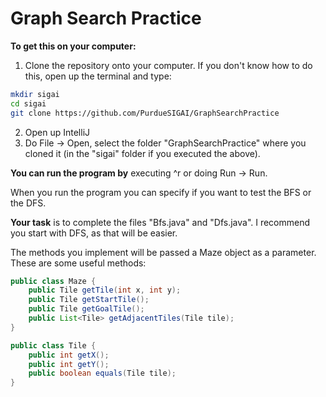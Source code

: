# Graph Search Practice

**To get this on your computer:**

1) Clone the repository onto your computer. If you don't know how to do this, open up the terminal and type:

```bash
mkdir sigai
cd sigai
git clone https://github.com/PurdueSIGAI/GraphSearchPractice
```

2) Open up IntelliJ
3) Do File -> Open, select the folder "GraphSearchPractice" where you cloned it (in the "sigai" folder if you executed the above).

**You can run the program by** executing ^r or doing Run -> Run.

When you run the program you can specify if you want to test the BFS or the DFS.

**Your task** is to complete the files "Bfs.java" and "Dfs.java". I recommend you start with DFS, as that will be easier.

The methods you implement will be passed a Maze object as a parameter. These are some useful methods:

```java
public class Maze {
	public Tile getTile(int x, int y);
    public Tile getStartTile();
    public Tile getGoalTile();
    public List<Tile> getAdjacentTiles(Tile tile);
}

public class Tile {
    public int getX();
    public int getY();
    public boolean equals(Tile tile);
}
```
